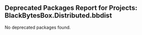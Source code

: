 ## Deprecated Packages Report for Projects: BlackBytesBox.Distributed.bbdist

No deprecated packages found.
